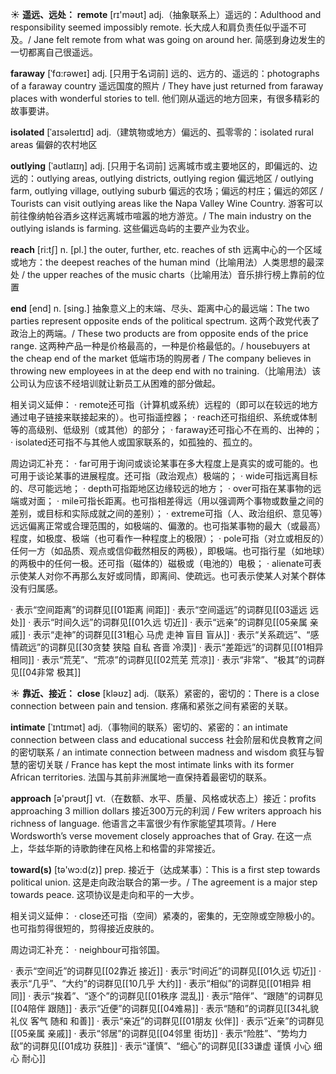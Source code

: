 ☀ <span class="category">**遥远、远处：**</span>
<span class="vocabulary">**remote**</span> [rɪ'məʊt] 
<span class="definition">adj.（抽象联系上）遥远的：</span>Adulthood and responsibility seemed impossibly remote. 长大成人和肩负责任似乎遥不可及。/ Jane felt remote from what was going on around her. 简感到身边发生的一切都离自己很遥远。
           
<span class="vocabulary">**faraway**</span> [ˈfɑ:rəweɪ]
<span class="definition">adj. [只用于名词前] 远的、远方的、遥远的：</span>photographs of a faraway country 遥远国度的照片 / They have just returned from faraway places with wonderful stories to tell. 他们刚从遥远的地方回来，有很多精彩的故事要讲。
           
<span class="vocabulary">**isolated**</span> [ˈaɪsəleɪtɪd]
<span class="definition">adj.（建筑物或地方）偏远的、孤零零的：</span>isolated rural areas 偏僻的农村地区
           
<span class="vocabulary">**outlying**</span> [ˈaʊtlaɪɪŋ]
<span class="definition">adj. [只用于名词前] 远离城市或主要地区的，即偏远的、边远的：</span>outlying areas, outlying districts, outlying region 偏远地区 / outlying farm, outlying village, outlying suburb 偏远的农场；偏远的村庄；偏远的郊区 / Tourists can visit outlying areas like the Napa Valley Wine Country. 游客可以前往像纳帕谷酒乡这样远离城市喧嚣的地方游览。/ The main industry on the outlying islands is farming. 这些偏远岛屿的主要产业为农业。

<span class="vocabulary">**reach**</span> [ri:tʃ] 
<span class="definition">n. [pl.] the outer, further, etc. reaches of sth 远离中心的一个区域或地方：</span>the deepest reaches of the human mind（比喻用法）人类思想的最深处 / the upper reaches of the music charts（比喻用法）音乐排行榜上靠前的位置

<span class="vocabulary">**end**</span> [end] 
<span class="definition">n. [sing.] 抽象意义上的末端、尽头、距离中心的最远端：</span>The two parties represent opposite ends of the political spectrum. 这两个政党代表了政治上的两端。/ These two products are from opposite ends of the price range. 这两种产品一种是价格最高的，一种是价格最低的。/ housebuyers at the cheap end of the market 低端市场的购房者 / The company believes in throwing new employees in at the deep end with no training.（比喻用法）该公司认为应该不经培训就让新员工从困难的部分做起。

相关词义延伸：
· remote还可指（计算机或系统）远程的（即可以在较远的地方通过电子链接来联接起来的）。也可指遥控器；
· reach还可指组织、系统或体制等的高级别、低级别（或其他）的部分；
· faraway还可指心不在焉的、出神的；
· isolated还可指不与其他人或国家联系的，如孤独的、孤立的。

周边词汇补充：
· far可用于询问或谈论某事在多大程度上是真实的或可能的。也可用于谈论某事的进展程度。还可指（政治观点）极端的；
· wide可指远离目标的、尽可能远地；
· depth可指距地区边缘较远的地方；
· over可指在某事物的远端或对面；
· mile可指长距离。也可指相差得远（用以强调两个事物或数量之间的差别，或目标和实际成就之间的差别）；
· extreme可指（人、政治组织、意见等）远远偏离正常或合理范围的，如极端的、偏激的。也可指某事物的最大（或最高）程度，如极度、极端（也可看作一种程度上的极限）；
· pole可指（对立或相反的）任何一方（如品质、观点或信仰截然相反的两极），即极端。也可指行星（如地球）的两极中的任何一极。还可指（磁体的）磁极或（电池的）电极；
· alienate可表示使某人对你不再那么友好或同情，即离间、使疏远。也可表示使某人对某个群体没有归属感。

· 表示“空间距离”的词群见[[01距离 间距]]
· 表示“空间遥远”的词群见[[03遥远 远处]]
· 表示“时间久远”的词群见[[01久远 切近]]
· 表示“远亲”的词群见[[05亲属 亲戚]]
· 表示“走神”的词群见[[31粗心 马虎 走神 盲目 盲从]]
· 表示“关系疏远”、“感情疏远”的词群见[[30贪婪 狭隘 自私 吝啬 冷漠]]
· 表示“差距远”的词群见[[01相异 相同]]
· 表示“荒芜”、“荒凉”的词群见[[02荒芜 荒凉]]
· 表示“非常”、“极其”的词群见[[04非常 极其]]

☀ <span class="category">**靠近、接近：**</span>
<span class="vocabulary">**close**</span> [kləʊz] 
<span class="definition">adj.（联系）紧密的，密切的：</span>There is a close connection between pain and tension. 疼痛和紧张之间有紧密的关联。 
           
<span class="vocabulary">**intimate**</span> [ˈɪntɪmət]
<span class="definition">adj.（事物间的联系）密切的、紧密的：</span>an intimate connection between class and educational success 社会阶层和优良教育之间的密切联系 / an intimate connection between madness and wisdom 疯狂与智慧的密切关联 / France has kept the most intimate links with its former African territories. 法国与其前非洲属地一直保持着最密切的联系。

<span class="vocabulary">**approach**</span> [ə'prəʊtʃ] 
<span class="definition">vt.（在数额、水平、质量、风格或状态上）接近：</span>profits approaching 3 million dollars 接近300万元的利润 / Few writers approach his richness of language. 他语言之丰富很少有作家能望其项背。/ Here Wordsworth’s verse movement closely approaches that of Gray. 在这一点上，华兹华斯的诗歌韵律在风格上和格雷的非常接近。

<span class="vocabulary">**toward(s)**</span> [tə'wɔ:d(z)] 
<span class="definition">prep. 接近于（达成某事）：</span>This is a first step towards political union. 这是走向政治联合的第一步。/ The agreement is a major step towards peace. 这项协议是走向和平的一大步。

相关词义延伸：
· close还可指（空间）紧凑的，密集的，无空隙或空隙极小的。也可指剪得很短的，剪得接近皮肤的。

周边词汇补充：
· neighbour可指邻国。

· 表示“空间近”的词群见[[02靠近 接近]]
· 表示“时间近”的词群见[[01久远 切近]]
· 表示“几乎”、“大约”的词群见[[10几乎 大约]]
· 表示“相似”的词群见[[01相异 相同]]
· 表示“挨着”、“逐个”的词群见[[01秩序 混乱]]
· 表示“陪伴”、“跟随”的词群见[[04陪伴 跟随]]
· 表示“近便”的词群见[[04难易]]
· 表示“随和”的词群见[[34礼貌 礼仪 客气 随和 和善]]
· 表示“亲近”的词群见[[01朋友 伙伴]]
· 表示“近亲”的词群见[[05亲属 亲戚]]
· 表示“邻居”的词群见[[04邻里 街坊]]
· 表示“险胜”、“势均力敌”的词群见[[01成功 获胜]]
· 表示“谨慎”、“细心”的词群见[[33谦虚 谨慎 小心 细心 耐心]]
